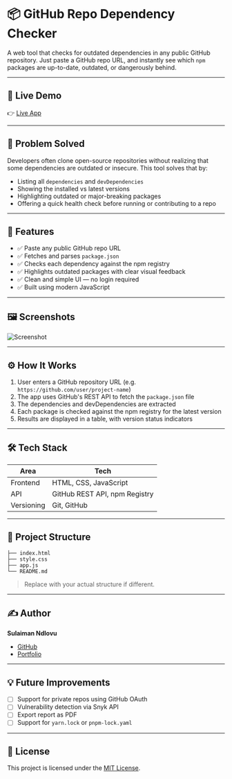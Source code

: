 # 📦 GitHub Repo Dependency Checker

A web tool that checks for outdated dependencies in any public GitHub repository. Just paste a GitHub repo URL, and instantly see which `npm` packages are up-to-date, outdated, or dangerously behind.

---

## 🚀 Live Demo

👉 [Live App](https://your-deployed-app-link.com) <!-- Replace with actual link when deployed -->

---

## 🧠 Problem Solved

Developers often clone open-source repositories without realizing that some dependencies are outdated or insecure. This tool solves that by:

- Listing all `dependencies` and `devDependencies`
- Showing the installed vs latest versions
- Highlighting outdated or major-breaking packages
- Offering a quick health check before running or contributing to a repo

---

## 🔧 Features

- ✅ Paste any public GitHub repo URL  
- ✅ Fetches and parses `package.json`  
- ✅ Checks each dependency against the npm registry  
- ✅ Highlights outdated packages with clear visual feedback  
- ✅ Clean and simple UI — no login required  
- ✅ Built using modern JavaScript

---

## 🖼️ Screenshots

<!-- Add screenshots here when ready -->
![Screenshot](./screenshot1.png)

---

## ⚙️ How It Works

1. User enters a GitHub repository URL (e.g. `https://github.com/user/project-name`)
2. The app uses GitHub's REST API to fetch the `package.json` file
3. The dependencies and devDependencies are extracted
4. Each package is checked against the npm registry for the latest version
5. Results are displayed in a table, with version status indicators

---

## 🛠 Tech Stack

| Area        | Tech                      |
|-------------|---------------------------|
| Frontend    | HTML, CSS, JavaScript     |
| API         | GitHub REST API, npm Registry |
| Versioning  | Git, GitHub               |

---

## 📁 Project Structure
```
├── index.html
├── style.css
├── app.js
└── README.md
```
> Replace with your actual structure if different.

---

## ✍️ Author

**Sulaiman Ndlovu**  
- [GitHub](https://github.com/sulaiman001221)  
- [Portfolio](https://your-portfolio-link.com) <!-- Replace with your actual portfolio -->

---

## 💡 Future Improvements

- [ ] Support for private repos using GitHub OAuth
- [ ] Vulnerability detection via Snyk API
- [ ] Export report as PDF
- [ ] Support for `yarn.lock` or `pnpm-lock.yaml`

---

## 📜 License

This project is licensed under the [MIT License](LICENSE).
